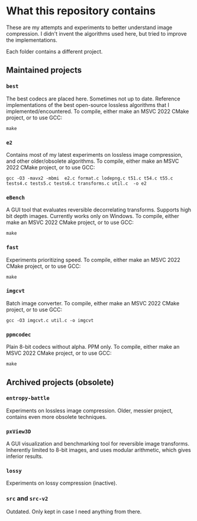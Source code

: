 # What this repository contains

These are my attempts and experiments to better understand image compression.
I didn't invent the algorithms used here, but tried to improve the implementations.

Each folder contains a different project.

## Maintained projects

### `best`
The best codecs are placed here. Sometimes not up to date.
Reference implementations of the best open-source lossless algorithms that I implemented/encountered.
To compile, either make an MSVC 2022 CMake project, or to use GCC:

`make`

### `e2`
Contains most of my latest experiments on lossless image compression, and other older/obsolete algorithms.
To compile, either make an MSVC 2022 CMake project, or to use GCC:

`gcc -O3 -mavx2 -mbmi  e2.c format.c lodepng.c t51.c t54.c t55.c tests4.c tests5.c tests6.c transforms.c util.c  -o e2`

### `eBench`
A GUI tool that evaluates reversible decorrelating transforms.
Supports high bit depth images.
Currently works only on Windows.
To compile, either make an MSVC 2022 CMake project, or to use GCC:

`make`

### `fast`
Experiments prioritizing speed.
To compile, either make an MSVC 2022 CMake project, or to use GCC:

`make`

### `imgcvt`
Batch image converter.
To compile, either make an MSVC 2022 CMake project, or to use GCC:

`gcc -O3 imgcvt.c util.c -o imgcvt`

### `ppmcodec`
Plain 8-bit codecs without alpha. PPM only.
To compile, either make an MSVC 2022 CMake project, or to use GCC:

`make`


## Archived projects (obsolete)

### `entropy-battle`
Experiments on lossless image compression. Older, messier project, contains even more obsolete techniques.

### `pxView3D`
A GUI visualization and benchmarking tool for reversible image transforms.
Inherently limited to 8-bit images, and uses modular arithmetic, which gives inferior results.

### `lossy`
Experiments on lossy compression (inactive).

### `src` and `src-v2`
Outdated. Only kept in case I need anything from there.
